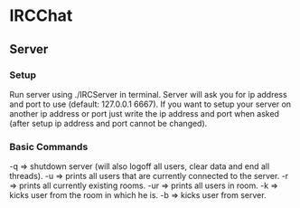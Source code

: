 # IRCChat
## Server
### Setup
Run server using ./IRCServer in terminal. 
Server will ask you for ip address and port to use (default: 127.0.0.1 6667).
If you want to setup your server on another ip address or port just write the
ip address and port when asked (after setup ip address and port cannot be changed).
### Basic Commands
-q => shutdown server (will also logoff all users, clear data and end all threads).
-u => prints all users that are currently connected to the server.
-r => prints all currently existing rooms.
-ur <room name> => prints all users in <room name> room.
-k <user name> => kicks user <user name> from the room in which he is.
-b <user name> => kicks user <user name> from server.